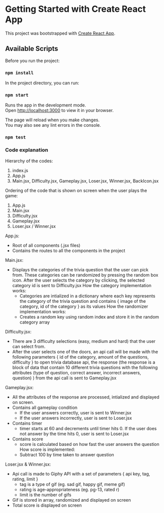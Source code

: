 # Getting Started with Create React App

This project was bootstrapped with [Create React App](https://github.com/facebook/create-react-app).

## Available Scripts

Before you run the project:

### `npm install`

In the project directory, you can run:

### `npm start`

Runs the app in the development mode.\
Open [http://localhost:3000](http://localhost:3000) to view it in your browser.

The page will reload when you make changes.\
You may also see any lint errors in the console.

### `npm test`

### Code explanation

Hierarchy of the codes:

1. index.js
2. App.js
3. Main.jsx, Difficulty.jsx, Gameplay.jsx, Loser.jsx, Winner.jsx, BackIcon.jsx

Ordering of the code that is shown on screen when the user plays the game:
1. App.js
2. Main.jsx
3. Difficulty.jsx
4. Gameplay.jsx
5. Loser.jsx / Winner.jsx

App.js:
- Root of all components (.jsx files)
- Contains the routes to all the components in the project

Main.jsx:
- Displays the categories of the trivia question that the user can pick from. These categories can be randomized by pressing the random box icon. After the user selects the category by clicking, the selected category id is sent to Difficulty.jsx
  How the category implementation works:
  - Categories are intialized in a dictionary where each key represents the category of the trivia question and contains { image of the category, id of the category } as its values
  How the randomizer implementation works:
  - Creates a random key using random index and store it in the random category array

Difficulty.jsx:
- There are 3 difficulty selections (easy, medium and hard) that the user can select from.
- After the user selects one of the doors, an api call will be made with the following parameters { id of the category, amount of the questions, difficulty } to open trivia database api, the response (the response is a block of data that contain 10 different trivia questions with the following attributes (type of question, correct answer, incorrect answers, question) ) from the api call is sent to Gameplay.jsx
  
Gameplay.jsx:
- All the attributes of the response are processed, intialized and displayed on screen.
- Contains all gameplay condition
  - If the user answers correctly, user is sent to Winner.jsx
  - If the user answers incorrectly, user is sent to Loser.jsx
- Contains timer
  - timer starts at 60 and decrements until timer hits 0. If the user does not answer by the time hits 0, user is sent to Loser.jsx
- Contains score
  - score is calculated based on how fast the user answers the question
  How score is implemented:
  - Subtract 100 by time taken to answer question

Loser.jsx & Winner.jsx:
- Api call is made to Giphy API with a set of parameters { api key, tag, rating, limit }
  - tag is a type of gif (eg. sad gif, happy gif, meme gif)
  - rating is age-appropriateness (eg. pg-13, rated r)
  - limit is the number of gifs
- Gif is stored in array, randomized and displayed on screen
- Total score is displayed on screen 
